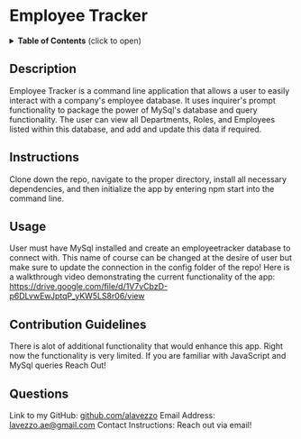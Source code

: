 # Employee Tracker

  <details>
<summary><b>Table of Contents</b> (click to open)</summary>
<!-- MarkdownTOC -->

1. [Description:](#description)
1. [Instructions:](#instructions)
1. [Usage:](#usage)
1. [Contribution Guidelines:](#contribution-guidelines)


1. [Questions:](#questions)

<!-- /MarkdownTOC -->
</details>

  
  ## Description
  Employee Tracker is a command line application that allows a user to easily interact with a company's employee database. It uses inquirer's prompt functionality to package the power of MySql's database and query functionality. The user can view all Departments, Roles, and Employees listed within this database, and add and update this data if required.  
  ## Instructions
  Clone down the repo, navigate to the proper directory, install all necessary dependencies, and then initialize the app by entering npm start into the command line. 
  ## Usage
  User must have MySql installed and create an employeetracker database to connect with. This name of course can be changed at the desire of user but make sure to update the connection in the config folder of the repo! 
 Here is a walkthrough video demonstrating the current functionality of the app:
 https://drive.google.com/file/d/1V7vCbzD-p6DLvwEwJptqP_yKW5LS8r06/view
  
  ## Contribution Guidelines 
  There is alot of additional functionality that would enhance this app. Right now the functionality is very limited. If you are familiar with JavaScript and MySql queries Reach Out!
  
  
  ## Questions 
  Link to my GitHub: [github.com/alavezzo](https://github.com/alavezzo)
  Email Address: lavezzo.ae@gmail.com
  Contact Instructions: Reach out via email!
